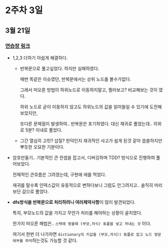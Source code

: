 # 2주차 3일

## 3월 21일
### [연습장 링크](https://jamboard.google.com/d/1i-PRFRkrEJOyD6aSx3Gdm6-bGBRWg-7B7-6Z7kH2qHo/edit?usp=sharing)

- 1,2,3 더하기 아쉽게 해결하다.
  - 반복문으로 풀고싶었다. 하지만 실패하였다.

    매번 똑같은 이슈였던, 반복문에서는 상위 노드를 볼수가없다.
    
    그래서 떠오른 방법이 하위노드로 이동하지말고, 찔러보고? 비교해보는 것이 였다.

    하위 노드로 굳이 이동하지 않고도 하위노드의 값을 읽어들일 수 있기에 도전해보았지만,
  
    또다른 문제점이 발생하여.. 반복문은 포기하였다. 대신 재귀로 풀었는데.. 의외로 5분? 이내로 풀었다.
  - 그간 열심히 고민? 삽질? 한덕인지 재귀적인 사고가 쉽게 된것 같아 씁쓸하지만 뿌듯한 오묘한 기분이다.

- 암호만들기.. 기본적인 큰 컨셉을 잡고서, 디버깅하며 TDD? 방식으로 진행하여 풀어보았다.

  전체적인 큰흐름은 그려졌는데, 구현에 애를 먹었다. 
  
  재귀를 탈수록 인덱스값이 유동적으로 변하다보니 그럼도 안그려지고.. 솔직히 머리보단 감으로 풀었다.

- **dfs방식을 반복문으로 처리하려니 여러제약사항**이 많이 발견되었다.

  특히, 부모노드의 값을 가지고 무언가 처리를 해야하는 상황이 골치였다.

  한가지 떠오른 해법은.. `스택에 쌓을때 (부모,자식) 튜플을 넣고 꺼내는 것` 이다. 

  여기서 한번 더 나가자면 `dictionary의 키값을 (부모,자식)) 튜플로 잡고 노드 방문 여부를 파악`하는것도 가능할 것 같다. 